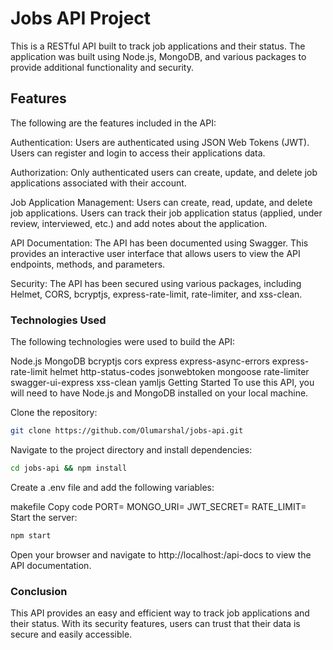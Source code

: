 # Jobs API Project
This is a RESTful API built to track job applications and their status. The application was built using Node.js, MongoDB, and various packages to provide additional functionality and security.

## Features
The following are the features included in the API:

Authentication: Users are authenticated using JSON Web Tokens (JWT). Users can register and login to access their applications data.

Authorization: Only authenticated users can create, update, and delete job applications associated with their account.

Job Application Management: Users can create, read, update, and delete job applications. Users can track their job application status (applied, under review, interviewed, etc.) and add notes about the application.

API Documentation: The API has been documented using Swagger. This provides an interactive user interface that allows users to view the API endpoints, methods, and parameters.

Security: The API has been secured using various packages, including Helmet, CORS, bcryptjs, express-rate-limit, rate-limiter, and xss-clean.

### Technologies Used
The following technologies were used to build the API:

Node.js
MongoDB
bcryptjs
cors
express
express-async-errors
express-rate-limit
helmet
http-status-codes
jsonwebtoken
mongoose
rate-limiter
swagger-ui-express
xss-clean
yamljs
Getting Started
To use this API, you will need to have Node.js and MongoDB installed on your local machine.


Clone the repository:
```bash
git clone https://github.com/Olumarshal/jobs-api.git
```
Navigate to the project directory and install dependencies:

```bash
cd jobs-api && npm install
```
Create a .env file and add the following variables:

makefile
Copy code
PORT=<port-number>
MONGO_URI=<mongodb-uri>
JWT_SECRET=<jwt-secret>
RATE_LIMIT=<rate-limit>
Start the server:

```bash
npm start
```
Open your browser and navigate to http://localhost:<port-number>/api-docs to view the API documentation.

### Conclusion
This API provides an easy and efficient way to track job applications and their status. With its security features, users can trust that their data is secure and easily accessible.
